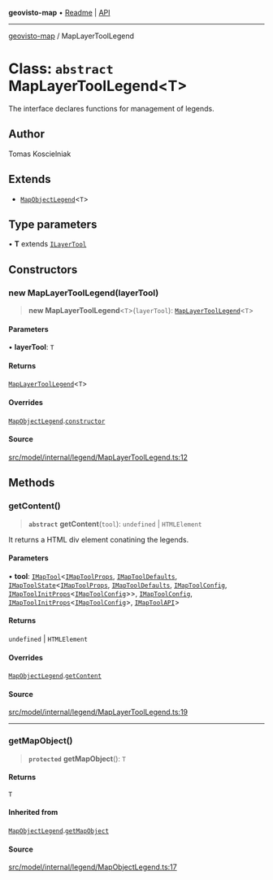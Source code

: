 **geovisto-map** • [Readme](../README.md) \| [API](../globals.md)

***

[geovisto-map](../README.md) / MapLayerToolLegend

# Class: `abstract` MapLayerToolLegend\<T\>

The interface declares functions for management of legends.

## Author

Tomas Koscielniak

## Extends

- [`MapObjectLegend`](MapObjectLegend.md)\<`T`\>

## Type parameters

• **T** extends [`ILayerTool`](../interfaces/ILayerTool.md)

## Constructors

### new MapLayerToolLegend(layerTool)

> **new MapLayerToolLegend**\<`T`\>(`layerTool`): [`MapLayerToolLegend`](MapLayerToolLegend.md)\<`T`\>

#### Parameters

• **layerTool**: `T`

#### Returns

[`MapLayerToolLegend`](MapLayerToolLegend.md)\<`T`\>

#### Overrides

[`MapObjectLegend`](MapObjectLegend.md).[`constructor`](MapObjectLegend.md#constructors)

#### Source

[src/model/internal/legend/MapLayerToolLegend.ts:12](https://github.com/geovisto/geovisto-map/blob/e22d774889dbc28cc1ec62933ecf6bab6690f172/src/model/internal/legend/MapLayerToolLegend.ts#L12)

## Methods

### getContent()

> **`abstract`** **getContent**(`tool`): `undefined` \| `HTMLElement`

It returns a HTML div element conatining the legends.

#### Parameters

• **tool**: [`IMapTool`](../interfaces/IMapTool.md)\<[`IMapToolProps`](../type-aliases/IMapToolProps.md), [`IMapToolDefaults`](../interfaces/IMapToolDefaults.md), [`IMapToolState`](../interfaces/IMapToolState.md)\<[`IMapToolProps`](../type-aliases/IMapToolProps.md), [`IMapToolDefaults`](../interfaces/IMapToolDefaults.md), [`IMapToolConfig`](../type-aliases/IMapToolConfig.md), [`IMapToolInitProps`](../type-aliases/IMapToolInitProps.md)\<[`IMapToolConfig`](../type-aliases/IMapToolConfig.md)\>\>, [`IMapToolConfig`](../type-aliases/IMapToolConfig.md), [`IMapToolInitProps`](../type-aliases/IMapToolInitProps.md)\<[`IMapToolConfig`](../type-aliases/IMapToolConfig.md)\>, [`IMapToolAPI`](../type-aliases/IMapToolAPI.md)\>

#### Returns

`undefined` \| `HTMLElement`

#### Overrides

[`MapObjectLegend`](MapObjectLegend.md).[`getContent`](MapObjectLegend.md#getcontent)

#### Source

[src/model/internal/legend/MapLayerToolLegend.ts:19](https://github.com/geovisto/geovisto-map/blob/e22d774889dbc28cc1ec62933ecf6bab6690f172/src/model/internal/legend/MapLayerToolLegend.ts#L19)

***

### getMapObject()

> **`protected`** **getMapObject**(): `T`

#### Returns

`T`

#### Inherited from

[`MapObjectLegend`](MapObjectLegend.md).[`getMapObject`](MapObjectLegend.md#getmapobject)

#### Source

[src/model/internal/legend/MapObjectLegend.ts:17](https://github.com/geovisto/geovisto-map/blob/e22d774889dbc28cc1ec62933ecf6bab6690f172/src/model/internal/legend/MapObjectLegend.ts#L17)

